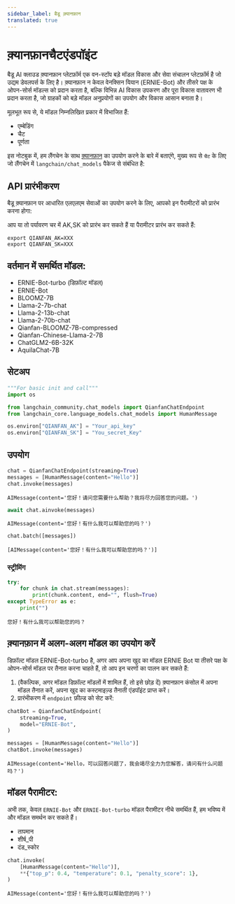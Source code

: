 ```yaml
---
sidebar_label: बैडू क़्यानफ़ान
translated: true
---
```


# क़्यानफ़ानचैटएंडपॉइंट

बैडू AI क्लाउड क़्यानफ़ान प्लेटफ़ॉर्म एक वन-स्टॉप बड़े मॉडल विकास और सेवा संचालन प्लेटफ़ॉर्म है जो उद्यम डेवलपर्स के लिए है। क़्यानफ़ान न केवल वेनक्सिन यियान (ERNIE-Bot) और तीसरे पक्ष के ओपन-सोर्स मॉडल्स को प्रदान करता है, बल्कि विभिन्न AI विकास उपकरण और पूरा विकास वातावरण भी प्रदान करता है, जो ग्राहकों को बड़े मॉडल अनुप्रयोगों का उपयोग और विकास आसान बनाता है।

मूलभूत रूप से, ये मॉडल निम्नलिखित प्रकार में विभाजित हैं:

- एम्बेडिंग
- चैट
- पूर्णता

इस नोटबुक में, हम लैंगचेन के साथ [क़्यानफ़ान](https://cloud.baidu.com/doc/WENXINWORKSHOP/index.html) का उपयोग करने के बारे में बताएंगे, मुख्य रूप से `चैट` के लिए जो लैंगचेन में `langchain/chat_models` पैकेज से संबंधित है:

## API प्रारंभीकरण

बैडू क़्यानफ़ान पर आधारित एलएलएम सेवाओं का उपयोग करने के लिए, आपको इन पैरामीटरों को प्रारंभ करना होगा:

आप या तो पर्यावरण चर में AK,SK को प्रारंभ कर सकते हैं या पैरामीटर प्रारंभ कर सकते हैं:

```base
export QIANFAN_AK=XXX
export QIANFAN_SK=XXX
```

## वर्तमान में समर्थित मॉडल:

- ERNIE-Bot-turbo (डिफ़ॉल्ट मॉडल)
- ERNIE-Bot
- BLOOMZ-7B
- Llama-2-7b-chat
- Llama-2-13b-chat
- Llama-2-70b-chat
- Qianfan-BLOOMZ-7B-compressed
- Qianfan-Chinese-Llama-2-7B
- ChatGLM2-6B-32K
- AquilaChat-7B

## सेटअप

```python
"""For basic init and call"""
import os

from langchain_community.chat_models import QianfanChatEndpoint
from langchain_core.language_models.chat_models import HumanMessage

os.environ["QIANFAN_AK"] = "Your_api_key"
os.environ["QIANFAN_SK"] = "You_secret_Key"
```

## उपयोग

```python
chat = QianfanChatEndpoint(streaming=True)
messages = [HumanMessage(content="Hello")]
chat.invoke(messages)
```

```output
AIMessage(content='您好！请问您需要什么帮助？我将尽力回答您的问题。')
```

```python
await chat.ainvoke(messages)
```

```output
AIMessage(content='您好！有什么我可以帮助您的吗？')
```

```python
chat.batch([messages])
```

```output
[AIMessage(content='您好！有什么我可以帮助您的吗？')]
```

### स्ट्रीमिंग

```python
try:
    for chunk in chat.stream(messages):
        print(chunk.content, end="", flush=True)
except TypeError as e:
    print("")
```

```output
您好！有什么我可以帮助您的吗？
```

## क़्यानफ़ान में अलग-अलग मॉडल का उपयोग करें

डिफ़ॉल्ट मॉडल ERNIE-Bot-turbo है, अगर आप अपना खुद का मॉडल ERNIE Bot या तीसरे पक्ष के ओपन-सोर्स मॉडल पर तैनात करना चाहते हैं, तो आप इन चरणों का पालन कर सकते हैं:

1. (वैकल्पिक, अगर मॉडल डिफ़ॉल्ट मॉडलों में शामिल हैं, तो इसे छोड़ दें) क़्यानफ़ान कंसोल में अपना मॉडल तैनात करें, अपना खुद का कस्टमाइज़्ड तैनाती एंडपॉइंट प्राप्त करें।
2. प्रारंभीकरण में `endpoint` फ़ील्ड को सेट करें:

```python
chatBot = QianfanChatEndpoint(
    streaming=True,
    model="ERNIE-Bot",
)

messages = [HumanMessage(content="Hello")]
chatBot.invoke(messages)
```

```output
AIMessage(content='Hello，可以回答问题了，我会竭尽全力为您解答，请问有什么问题吗？')
```

## मॉडल पैरामीटर:

अभी तक, केवल `ERNIE-Bot` और `ERNIE-Bot-turbo` मॉडल पैरामीटर नीचे समर्थित हैं, हम भविष्य में और मॉडल समर्थन कर सकते हैं।

- तापमान
- शीर्ष_पी
- दंड_स्कोर

```python
chat.invoke(
    [HumanMessage(content="Hello")],
    **{"top_p": 0.4, "temperature": 0.1, "penalty_score": 1},
)
```

```output
AIMessage(content='您好！有什么我可以帮助您的吗？')
```
